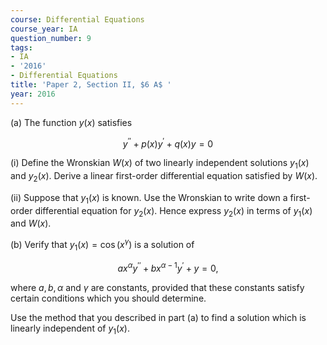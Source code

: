 ```yaml
---
course: Differential Equations
course_year: IA
question_number: 9
tags:
- IA
- '2016'
- Differential Equations
title: 'Paper 2, Section II, $6 A$ '
year: 2016
---
```




(a) The function $y(x)$ satisfies

$$y^{\prime \prime}+p(x) y^{\prime}+q(x) y=0$$

(i) Define the Wronskian $W(x)$ of two linearly independent solutions $y_{1}(x)$ and $y_{2}(x)$. Derive a linear first-order differential equation satisfied by $W(x)$.

(ii) Suppose that $y_{1}(x)$ is known. Use the Wronskian to write down a first-order differential equation for $y_{2}(x)$. Hence express $y_{2}(x)$ in terms of $y_{1}(x)$ and $W(x)$.

(b) Verify that $y_{1}(x)=\cos \left(x^{\gamma}\right)$ is a solution of

$$a x^{\alpha} y^{\prime \prime}+b x^{\alpha-1} y^{\prime}+y=0,$$

where $a, b, \alpha$ and $\gamma$ are constants, provided that these constants satisfy certain conditions which you should determine.

Use the method that you described in part (a) to find a solution which is linearly independent of $y_{1}(x)$.